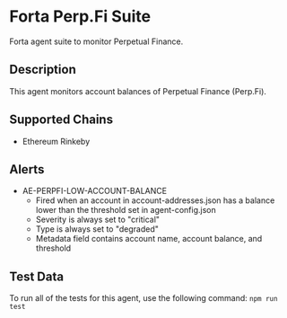 # Forta Perp.Fi Suite

Forta agent suite to monitor Perpetual Finance.

## Description

This agent monitors account balances of Perpetual Finance (Perp.Fi).

## Supported Chains

- Ethereum Rinkeby

## Alerts

<!-- -->
- AE-PERPFI-LOW-ACCOUNT-BALANCE
  - Fired when an account in account-addresses.json has a balance lower than the threshold set in agent-config.json
  - Severity is always set to "critical"
  - Type is always set to "degraded"
  - Metadata field contains account name, account balance, and threshold

## Test Data

To run all of the tests for this agent, use the following command: `npm run test`

